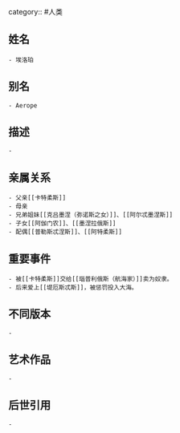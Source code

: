 category:: #人类
## 姓名
	- 埃洛珀
## 别名
	- Aerope
## 描述
	-
## 亲属关系
	- 父亲[[卡特柔斯]]
	- 母亲
	- 兄弟姐妹[[克吕墨涅（弥诺斯之女）]]、[[阿尔忒墨涅斯]]
	- 子女[[阿伽门农]]、[[墨涅拉俄斯]]
	- 配偶[[普勒斯忒涅斯]]、[[阿特柔斯]]
## 重要事件
	- 被[[卡特柔斯]]交给[[瑙普利俄斯（航海家）]]卖为奴隶。
	- 后来爱上[[堤厄斯忒斯]]，被惩罚投入大海。
## 不同版本
	-
## 艺术作品
	-
## 后世引用
	-
